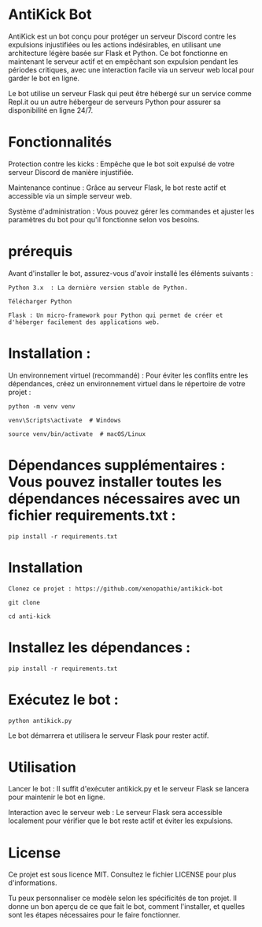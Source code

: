 # AntiKick Bot


AntiKick est un bot conçu pour protéger un serveur Discord contre les expulsions injustifiées ou les actions indésirables, en utilisant une architecture légère basée sur Flask et Python. Ce bot fonctionne en maintenant le serveur actif et en empêchant son expulsion pendant les périodes critiques, avec une interaction facile via un serveur web local pour garder le bot en ligne.

Le bot utilise un serveur Flask qui peut être hébergé sur un service comme Repl.it ou un autre hébergeur de serveurs Python pour assurer sa disponibilité en ligne 24/7.

# Fonctionnalités

Protection contre les kicks : Empêche que le bot soit expulsé de votre serveur Discord de manière injustifiée.

Maintenance continue : Grâce au serveur Flask, le bot reste actif et accessible via un simple serveur web.

Système d'administration : Vous pouvez gérer les commandes et ajuster les paramètres du bot pour qu'il fonctionne selon vos besoins.

# prérequis 

Avant d'installer le bot, assurez-vous d'avoir installé les éléments suivants :

    Python 3.x  : La dernière version stable de Python.

    Télécharger Python

    Flask : Un micro-framework pour Python qui permet de créer et d'héberger facilement des applications web.

# Installation :

Un environnement virtuel (recommandé) : Pour éviter les conflits entre les dépendances, créez un environnement virtuel dans le répertoire de votre projet :

    python -m venv venv

    venv\Scripts\activate  # Windows

    source venv/bin/activate  # macOS/Linux

# Dépendances supplémentaires : Vous pouvez installer toutes les dépendances nécessaires avec un fichier requirements.txt :

    pip install -r requirements.txt

# Installation

    Clonez ce projet : https://github.com/xenopathie/antikick-bot

    git clone 

    cd anti-kick

# Installez les dépendances :

    pip install -r requirements.txt

# Exécutez le bot :

    python antikick.py

Le bot démarrera et utilisera le serveur Flask pour rester actif.

# Utilisation

Lancer le bot : Il suffit d'exécuter antikick.py et le serveur Flask se lancera pour maintenir le bot en ligne.

Interaction avec le serveur web : Le serveur Flask sera accessible localement pour vérifier que le bot reste actif et éviter les expulsions.

# License

Ce projet est sous licence MIT. Consultez le fichier LICENSE pour plus d'informations.

Tu peux personnaliser ce modèle selon les spécificités de ton projet. Il donne un bon aperçu de ce que fait le bot, comment l'installer, et quelles sont les étapes nécessaires pour le faire fonctionner.
